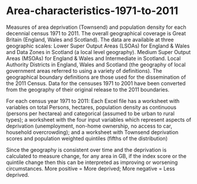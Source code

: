 # Area-characteristics-1971-to-2011
Measures of area deprivation (Townsend) and population density for each decennial census 1971 to 2011.
The overall geographical coverage is Great Britain (England, Wales and Scotland). The data are available at three geographic scales:
Lower Super Output Areas (LSOAs) for England & Wales and Data Zones in Scotland (a local level geography).
Medium Super Output Areas (MSOAs) for England & Wales and Intermediate in Scotland.
Local Authority Districts in England, Wales and Scotland (the geography of local government areas referred to using a variety of definitions).
The geographical boundary definitions are those used for the dissemination of the 2011 Census. Data for the censuses 1971 to 2001 have been converted from the geography of their original release to the 2011 boundaries.

For each census year 1971 to 2011:
Each Excel file has a worksheet with variables on total Persons, hectares, population density as continuous (persons per hectarea) and categorical (assumed to be urban to rural types); a worksheet with the four input variables which represent aspects of deprivation (unemployment, non-home ownership, no access to car, household overcrowding); and a worksheet with Townsend deprivation scores and population weighted quintiles (fifths of the distribution)

Since the geography is consistent over time and the deprivation is calculated to measure change, for any area in GB, if the index score or the quintile change then this can be interpreted as improving or worsening circumstances. More positive = More deprived; More negative = Less deprived.
